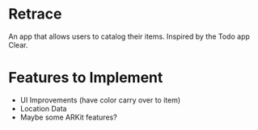 # Retrace
An app that allows users to catalog their items. Inspired by the Todo app Clear.

# Features to Implement

- UI Improvements (have color carry over to item)
- Location Data
- Maybe some ARKit features?
